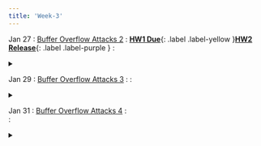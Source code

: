 ```yaml
---
title: 'Week-3' 
---
```


Jan 27
: [Buffer Overflow Attacks 2]() 
  : [**HW1 Due**](https://purdue.brightspace.com/d2l/le/content/1216789/viewContent/18770963/View){: .label .label-yellow }[**HW2 Release**](){: .label .label-purple }
  : <details title="recommended readings" class="my"><summary><i class="icon fas fa-book-reader "></i></summary><span class="fs-2" markdown=1>Same as prev lecture: Read [Smashing the Stack for Fun and Profit by Aleph One](http://phrack.org/issues/49/14.html#article); Optional: 0×300-0×320 from [Hacking book](http://www.lib.purdue.edu/holdings?isbn=9781593271442&course=202410-CS-42600). 0×200-0×270 if you don't have a strong C background.</span></details>

Jan 29
: [Buffer Overflow Attacks 3]()
  : 
  : <details title="recommended readings" class="my"><summary><i class="icon fas fa-book-reader "></i></summary><span class="fs-2" markdown=1>Same as prev lectures: Read [Smashing the Stack for Fun and Profit by Aleph One](http://phrack.org/issues/49/14.html#article); Optional: 0×300-0×320 from [Hacking book](http://www.lib.purdue.edu/holdings?isbn=9781593271442&course=202410-CS-42600). 0×200-0×270 if you don't have a strong C background.</span></details>

Jan 31
: [Buffer Overflow Attacks 4]()
  :  
  : <details title="recommended readings" class="my"><summary><i class="icon fas fa-book-reader "></i></summary><span class="fs-2" markdown=1>Same as prev lectures: Read [Smashing the Stack for Fun and Profit by Aleph One](http://phrack.org/issues/49/14.html#article); Optional: 0×300-0×320 from [Hacking book](http://www.lib.purdue.edu/holdings?isbn=9781593271442&course=202410-CS-42600). 0×200-0×270 if you don't have a strong C background.</span></details>


